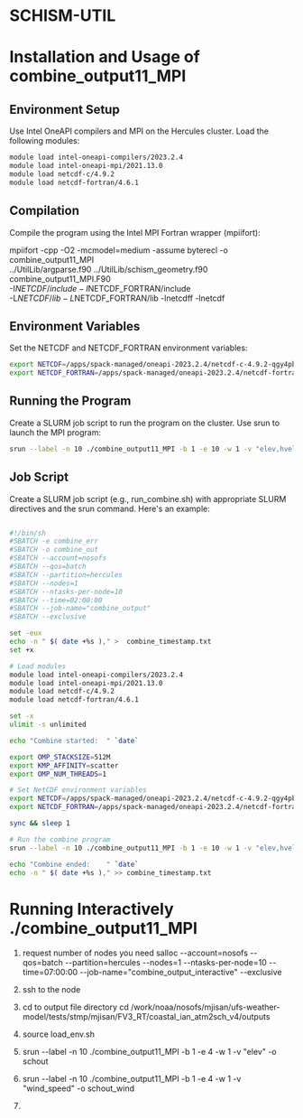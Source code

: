 # SCHISM-UTIL

# Installation and Usage of combine_output11_MPI

## Environment Setup

Use Intel OneAPI compilers and MPI on the Hercules cluster. Load the following modules:

```bash
module load intel-oneapi-compilers/2023.2.4
module load intel-oneapi-mpi/2021.13.0
module load netcdf-c/4.9.2
module load netcdf-fortran/4.6.1
```

## Compilation

Compile the program using the Intel MPI Fortran wrapper (mpiifort):

mpiifort -cpp -O2 -mcmodel=medium -assume byterecl -o combine_output11_MPI \
../UtilLib/argparse.f90 ../UtilLib/schism_geometry.f90 combine_output11_MPI.F90 \
-I$NETCDF/include -I$NETCDF_FORTRAN/include \
-L$NETCDF/lib -L$NETCDF_FORTRAN/lib -lnetcdff -lnetcdf


## Environment Variables
Set the NETCDF and NETCDF_FORTRAN environment variables:

```bash
export NETCDF=/apps/spack-managed/oneapi-2023.2.4/netcdf-c-4.9.2-qgy4pbuiliwyxhppgqgyb2jtc2vgfhzf
export NETCDF_FORTRAN=/apps/spack-managed/oneapi-2023.2.4/netcdf-fortran-4.6.1-6agxmmk6cbyavt472y6ds2d3b5ppekni
```

## Running the Program
Create a SLURM job script to run the program on the cluster. Use srun to launch the MPI program:

```bash
srun --label -n 10 ./combine_output11_MPI -b 1 -e 10 -w 1 -v "elev,hvel" -o schout
```

## Job Script
Create a SLURM job script (e.g., run_combine.sh) with appropriate SLURM directives and the srun command. Here's an example:

```bash

#!/bin/sh
#SBATCH -e combine_err
#SBATCH -o combine_out
#SBATCH --account=nosofs
#SBATCH --qos=batch
#SBATCH --partition=hercules
#SBATCH --nodes=1
#SBATCH --ntasks-per-node=10
#SBATCH --time=02:00:00
#SBATCH --job-name="combine_output"
#SBATCH --exclusive

set -eux
echo -n " $( date +%s )," >  combine_timestamp.txt
set +x

# Load modules
module load intel-oneapi-compilers/2023.2.4
module load intel-oneapi-mpi/2021.13.0
module load netcdf-c/4.9.2
module load netcdf-fortran/4.6.1

set -x
ulimit -s unlimited

echo "Combine started:  " `date`

export OMP_STACKSIZE=512M
export KMP_AFFINITY=scatter
export OMP_NUM_THREADS=1

# Set NetCDF environment variables
export NETCDF=/apps/spack-managed/oneapi-2023.2.4/netcdf-c-4.9.2-qgy4pbuiliwyxhppgqgyb2jtc2vgfhzf
export NETCDF_FORTRAN=/apps/spack-managed/oneapi-2023.2.4/netcdf-fortran-4.6.1-6agxmmk6cbyavt472y6ds2d3b5ppekni

sync && sleep 1

# Run the combine program
srun --label -n 10 ./combine_output11_MPI -b 1 -e 10 -w 1 -v "elev,hvel" -o schout

echo "Combine ended:    " `date`
echo -n " $( date +%s )," >> combine_timestamp.txt
```

# Running Interactively ./combine_output11_MPI

1. request number of nodes you need
salloc --account=nosofs --qos=batch --partition=hercules --nodes=1 --ntasks-per-node=10 --time=07:00:00 --job-name="combine_output_interactive" --exclusive

2. ssh to the node
3. cd to output file directory
   cd /work/noaa/nosofs/mjisan/ufs-weather-model/tests/stmp/mjisan/FV3_RT/coastal_ian_atm2sch_v4/outputs

4. source load_env.sh
5. srun --label -n 10 ./combine_output11_MPI -b 1 -e 4 -w 1 -v "elev" -o schout
6. srun --label -n 10 ./combine_output11_MPI -b 1 -e 4 -w 1 -v "wind_speed" -o schout_wind
7. 

